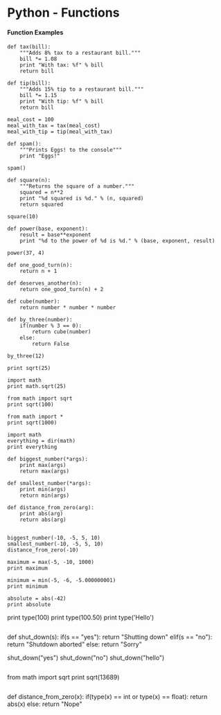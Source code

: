 # Python - Functions

#### Function Examples

```
def tax(bill):
    """Adds 8% tax to a restaurant bill."""
    bill *= 1.08
    print "With tax: %f" % bill
    return bill

def tip(bill):
    """Adds 15% tip to a restaurant bill."""
    bill *= 1.15
    print "With tip: %f" % bill
    return bill
    
meal_cost = 100
meal_with_tax = tax(meal_cost)
meal_with_tip = tip(meal_with_tax)
```

```
def spam():
    """Prints Eggs! to the console"""
    print "Eggs!"

spam()
```

```
def square(n):
    """Returns the square of a number."""
    squared = n**2
    print "%d squared is %d." % (n, squared)
    return squared
    
square(10)
```

```
def power(base, exponent): 
    result = base**exponent
    print "%d to the power of %d is %d." % (base, exponent, result)

power(37, 4)  
```

```
def one_good_turn(n):
    return n + 1
    
def deserves_another(n):
    return one_good_turn(n) + 2
```

```
def cube(number):
    return number * number * number
    
def by_three(number):
    if(number % 3 == 0):
        return cube(number)
    else:
        return False
        
by_three(12)
```

```
print sqrt(25)
```

```
import math
print math.sqrt(25)
```

```
from math import sqrt
print sqrt(100)
```

```
from math import *
print sqrt(1000)
```
```
import math            
everything = dir(math) 
print everything       
```

```
def biggest_number(*args):
    print max(args)
    return max(args)
    
def smallest_number(*args):
    print min(args)
    return min(args)

def distance_from_zero(arg):
    print abs(arg)
    return abs(arg)


biggest_number(-10, -5, 5, 10)
smallest_number(-10, -5, 5, 10)
distance_from_zero(-10)
```

```
maximum = max(-5, -10, 1000)
print maximum
```

```
minimum = min(-5, -6, -5.000000001)
print minimum
```

```
absolute = abs(-42)
print absolute

```
print type(100)
print type(100.50)
print type('Hello')
```

```
def shut_down(s):
    if(s == "yes"):
        return "Shutting down"
    elif(s == "no"):
        return "Shutdown aborted"
    else:
        return "Sorry"
        
shut_down("yes")
shut_down("no")
shut_down("hello")
```

```
from math import sqrt
print sqrt(13689)
```

```
def distance_from_zero(x):
    if(type(x) == int or type(x) == float):
        return abs(x)
    else:
        return "Nope"
```
